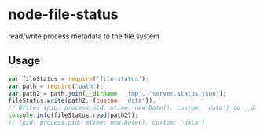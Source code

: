 # node-file-status
read/write process metadata to the file system

## Usage

~~~javascript
var fileStatus = require('file-status');
var path = require('path');
var path2 = path.join(__dirname, 'tmp', 'server.status.json');
fileStatus.write(path2, {custom: 'data'});
// Writes {pid: process.pid, mtime: new Date(), custom: 'data'} to __dirname/tmp/server.status.json
console.info(fileStatus.read(path2));
// {pid: process.pid, mtime: new Date(), custom: 'data'}
~~~
